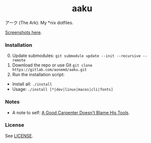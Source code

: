 <div align="center">
  <h1>
    aaku
  </h1>
</div>

アーク (The Ark): My *nix dotfiles.

[Screenshots here](https://imgur.com/a/uXBAy).

### Installation

0. Update submodules: `git submodule update --init --recursive --remote`
1. Download the repo or use Git `git clone https://gitlab.com/aonemd/aaku.git`
2. Run the installation script:
  - Install all: `./install`
  - Usage: `./install [*|dev|linux|macos|cli|fonts]`

### Notes

- A note to self: [A Good Carpenter Doesn't Blame His Tools](https://aonemd.me/blog/the-dotfiles).

### License

See [LICENSE](https://gitlab.com/aonemd/aaku/blob/master/LICENSE).

